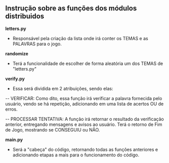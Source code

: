 ## Instrução sobre as funções dos módulos distribuidos

__letters.py__

- Responsável pela criação da lista onde irá conter os TEMAS e as PALAVRAS para o jogo.

__randomize__

- Terá a funcionalidade de escolher de forma aleatória um dos TEMAS de "letters.py"

__verify.py__

- Essa será dividida em 2 atribuições, sendo elas:

-- VERIFICAR: Como dito, essa função irá verificar a palavra fornecida pelo usuário, vendo se há repetição, adicionando em uma lista de acertos OU de erros.

-- PROCESSAR TENTATIVA: A função irá retornar o resultado da verificação anterior, entregando mensagens e avisos ao usuário. Terá o  retorno de Fim de Jogo, mostrando se CONSEGUIU ou NÃO.

__main.py__

- Será a "cabeça" do código, retornando todas as funções anteriores e adicionando etapas a mais para o funcionamento do código.